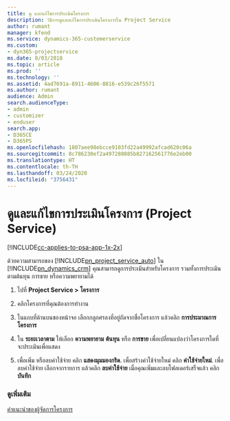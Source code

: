 ```yaml
---
title: ดู และแก้ไขการประเมินโครงการ
description: วิธีการดูและแก้ไขการประเมินโครงการใน Project Service
author: rumant
manager: kfend
ms.service: dynamics-365-customerservice
ms.custom:
- dyn365-projectservice
ms.date: 8/03/2018
ms.topic: article
ms.prod: ''
ms.technology: ''
ms.assetid: 4ad7691a-8911-4606-8816-e539c26f5571
ms.author: rumant
audience: Admin
search.audienceType:
- admin
- customizer
- enduser
search.app:
- D365CE
- D365PS
ms.openlocfilehash: 1807aee98ebcce9103fd22a49992afcad620c06a
ms.sourcegitcommit: 8c786230ef2a497280885b827162561776e2eb00
ms.translationtype: HT
ms.contentlocale: th-TH
ms.lasthandoff: 03/24/2020
ms.locfileid: "3756431"
---
```

# <a name="view-and-edit-project-estimates-project-service"></a>ดูและแก้ไขการประเมินโครงการ (Project Service)

[!INCLUDE[cc-applies-to-psa-app-1x-2x](../includes/cc-applies-to-psa-app-1x-2x.md)]

ด้วยความสามารถของ [!INCLUDE[pn_project_service_auto](../includes/pn-project-service-auto.md)] ใน [!INCLUDE[pn_dynamics_crm](../includes/pn-dynamics-crm.md)] คุณสามารถดูการประเมินสำหรับโครงการ รวมทั้งการประเมินตามต้นทุน การขาย หรือความพยายามได้  
  
1.  ไปที่ **Project Service > โครงการ**  
  
2.  คลิกโครงการที่คุณต้องการทำงาน  
  
3.  ในแถบที่ด้านบนของหน้าจอ เลือกกลูกศรลงที่อยู่ถัดจากชื่อโครงการ แล้วคลิก **การประมาณการโครงการ**  
  
4.  ใน **ระยะเวลาตาม** ให้เลือก **ความพยายาม** **ต้นทุน** หรือ **การขาย** เพื่อเปลี่ยนแปลงว่าโครงการใดที่จะประเมินเพื่อแสดง  
  
5.  เพื่อเพิ่ม หรือลบค่าใช้จ่าย คลิก **แสดงมุมมองกริด**. เพื่อสร้างค่าใช้จ่ายใหม่ คลิก **ค่าใช้จ่ายใหม่**. เพื่อลบค่าใช้จ่าย เลือกจากรายการ แล้วคลิก **ลบค่าใช้จ่าย** เมื่อคุณเพิ่มและลบโฟลเดอร์เสร็จแล้ว คลิก **บันทึก**  
  
### <a name="see-also"></a>ดูเพิ่มเติม  
 [คำแนะนำของผู้จัดการโครงการ](../project-service/project-manager-guide.md)
